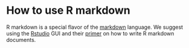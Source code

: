 How to use R markdown
===============

R markdown is a special flavor of the [markdown](http://daringfireball.net/projects/markdown/basics) language. We suggest using the [Rstudio](http://www.rstudio.com/) GUI and their [primer](http://rmarkdown.rstudio.com/) on how to write R markdown documents.
